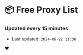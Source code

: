 # :package: Free Proxy List
### Updated every 15 minutes.

- Last updated: `2024-06-22 11:36`

:heart:
